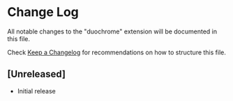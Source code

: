 # Change Log

All notable changes to the "duochrome" extension will be documented in this file.

Check [Keep a Changelog](http://keepachangelog.com/) for recommendations on how to structure this file.

## [Unreleased]

- Initial release
